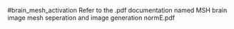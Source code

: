 #brain_mesh_activation
Refer to the .pdf documentation named 
MSH brain image mesh seperation and image generation normE.pdf
